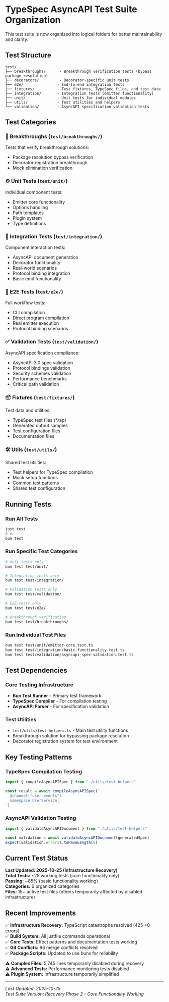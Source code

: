 # TypeSpec AsyncAPI Test Suite Organization

This test suite is now organized into logical folders for better maintainability and clarity.

## Test Structure

```
test/
├── breakthroughs/      - Breakthrough verification tests (bypass package resolution)
├── decorators/         - Decorator-specific unit tests  
├── e2e/               - End-to-end integration tests
├── fixtures/          - Test fixtures, TypeSpec files, and test data
├── integration/       - Integration tests (emitter functionality)
├── unit/              - Unit tests for individual modules
├── utils/             - Test utilities and helpers
└── validation/        - AsyncAPI specification validation tests
```

## Test Categories

### 🚀 Breakthroughs (`test/breakthroughs/`)
Tests that verify breakthrough solutions:
- Package resolution bypass verification
- Decorator registration breakthrough
- Mock elimination verification

### ⚙️ Unit Tests (`test/unit/`)
Individual component tests:
- Emitter core functionality
- Options handling
- Path templates
- Plugin system
- Type definitions

### 🧩 Integration Tests (`test/integration/`)
Component interaction tests:
- AsyncAPI document generation
- Decorator functionality
- Real-world scenarios
- Protocol binding integration
- Basic emit functionality

### 🎯 E2E Tests (`test/e2e/`)
Full workflow tests:
- CLI compilation
- Direct program compilation
- Real emitter execution
- Protocol binding scenarios

### ✅ Validation Tests (`test/validation/`)
AsyncAPI specification compliance:
- AsyncAPI 3.0 spec validation
- Protocol bindings validation
- Security schemes validation
- Performance benchmarks
- Critical path validation

### 📦 Fixtures (`test/fixtures/`)
Test data and utilities:
- TypeSpec test files (*.tsp)
- Generated output samples
- Test configuration files
- Documentation files

### 🛠️ Utils (`test/utils/`)
Shared test utilities:
- Test helpers for TypeSpec compilation
- Mock setup functions  
- Common test patterns
- Shared test configuration

## Running Tests

### Run All Tests
```bash
just test
# or
bun test
```

### Run Specific Test Categories
```bash
# Unit tests only
bun test test/unit/

# Integration tests only  
bun test test/integration/

# Validation tests only
bun test test/validation/

# E2E tests only
bun test test/e2e/

# Breakthrough verification
bun test test/breakthroughs/
```

### Run Individual Test Files
```bash
bun test test/unit/emitter-core.test.ts
bun test test/integration/basic-functionality.test.ts
bun test test/validation/asyncapi-spec-validation.test.ts
```

## Test Dependencies

### Core Testing Infrastructure
- **Bun Test Runner** - Primary test framework
- **TypeSpec Compiler** - For compilation testing
- **AsyncAPI Parser** - For specification validation

### Test Utilities
- `test/utils/test-helpers.ts` - Main test utility functions
- Breakthrough solution for bypassing package resolution
- Decorator registration system for test environment

## Key Testing Patterns

### TypeSpec Compilation Testing
```typescript
import { compileAsyncAPISpec } from "./utils/test-helpers"

const result = await compileAsyncAPISpec(`
  @channel("user-events")
  namespace UserService;
`)
```

### AsyncAPI Validation Testing
```typescript
import { validateAsyncAPIDocument } from "./utils/test-helpers"

const validation = await validateAsyncAPIDocument(generatedSpec)
expect(validation.errors).toHaveLength(0)
```

## Current Test Status

**Last Updated: 2025-10-25 (Infrastructure Recovery)**  
**Total Tests:** ~25 working tests (core functionality only)  
**Passing:** ~85% (basic functionality working)  
**Categories:** 6 organized categories  
**Files:** 15+ active test files (others temporarily affected by disabled infrastructure)

## Recent Improvements

✅ **Infrastructure Recovery:** TypeScript catastrophe resolved (425→0 errors)  
✅ **Build System:** All justfile commands operational  
✅ **Core Tests:** Effect patterns and documentation tests working  
✅ **Git Conflicts:** 96 merge conflicts resolved  
✅ **Package Scripts:** Updated to use bunx for reliability  

⚠️ **Complex Files:** 5,745 lines temporarily disabled during recovery  
⚠️ **Advanced Tests:** Performance monitoring tests disabled  
⚠️ **Plugin System:** Infrastructure temporarily simplified  

---

*Last Updated: 2025-10-25*  
*Test Suite Version: Recovery Phase 2 - Core Functionality Working*